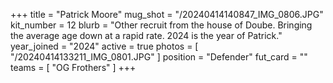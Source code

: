 +++
title = "Patrick Moore"
mug_shot = "/20240414140847_IMG_0806.JPG"
kit_number = 12
blurb = "Other recruit from the house of Doube. Bringing the average age down at a rapid rate. 2024 is the year of Patrick."
year_joined = "2024"
active = true
photos = [ "/20240414133211_IMG_0801.JPG" ]
position = "Defender"
fut_card = ""
teams = [ "OG Frothers" ]
+++

